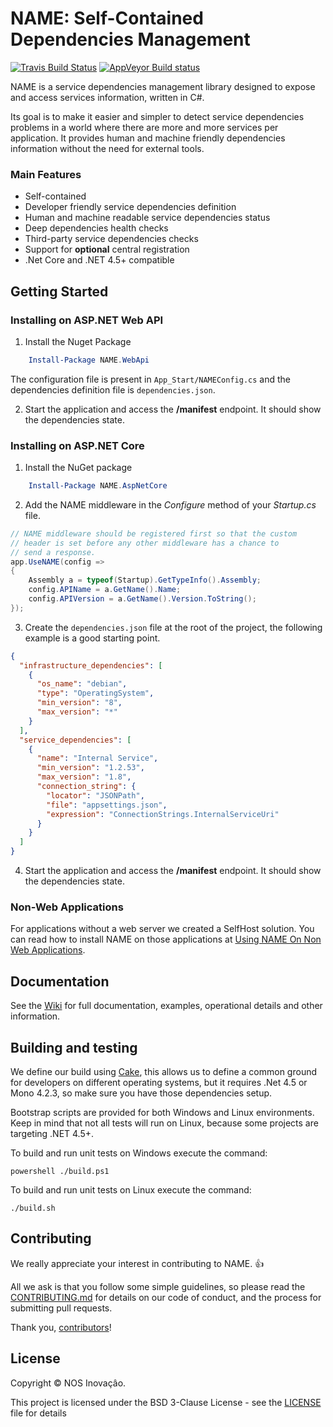 # NAME: Self-Contained Dependencies Management
[![Travis Build Status](https://travis-ci.org/nosinovacao/name-sdk.svg?branch=master)](https://travis-ci.org/nosinovacao/name-sdk)
[![AppVeyor Build status](https://ci.appveyor.com/api/projects/status/p6iokqd596iuw3vr/branch/master?svg=true)](https://ci.appveyor.com/project/nosinovacao/name-sdk/branch/master)


NAME is a service dependencies management library designed to expose and access services information, written in C#. 

Its goal is to make it easier and simpler to detect service dependencies problems in a world where there are more and more services per application. It provides human and machine friendly dependencies information without the need for external tools.

### Main Features
* Self-contained
* Developer friendly service dependencies definition
* Human and machine readable service dependencies status
* Deep dependencies health checks
* Third-party service dependencies checks
* Support for **optional** central registration
* .Net Core and .NET 4.5+ compatible

## Getting Started 
### Installing on ASP.NET Web API
1. Install the Nuget Package
```powershell
    Install-Package NAME.WebApi
```

The configuration file is present in `App_Start/NAMEConfig.cs` and the dependencies definition file is `dependencies.json`.

2. Start the application and access the **/manifest** endpoint. It should show the dependencies state.

### Installing on ASP.NET Core
1. Install the NuGet package

```powershell
    Install-Package NAME.AspNetCore
```

2. Add the NAME middleware in the *Configure* method of your *Startup.cs* file.
```csharp
// NAME middleware should be registered first so that the custom
// header is set before any other middleware has a chance to 
// send a response.
app.UseNAME(config =>
{
    Assembly a = typeof(Startup).GetTypeInfo().Assembly;
    config.APIName = a.GetName().Name;
    config.APIVersion = a.GetName().Version.ToString();
});
```

3. Create the `dependencies.json` file at the root of the project, the following example is a good starting point.
```json
{
  "infrastructure_dependencies": [
    {
      "os_name": "debian",
      "type": "OperatingSystem",
      "min_version": "8",
      "max_version": "*"
    }
  ],
  "service_dependencies": [
    {
      "name": "Internal Service",
      "min_version": "1.2.53",
      "max_version": "1.8",
      "connection_string": {
        "locator": "JSONPath",
        "file": "appsettings.json",
        "expression": "ConnectionStrings.InternalServiceUri"
      }
    }
  ]
}
```

4. Start the application and access the **/manifest** endpoint. It should show the dependencies state.

### Non-Web Applications
For applications without a web server we created a SelfHost solution.
You can read how to install NAME on those applications at [Using NAME On Non Web Applications](https://github.com/nosinovacao/name-sdk/wiki/Using-NAME-On-Non-Web-Applications).

## Documentation
See the [Wiki](https://github.com/nosinovacao/name-sdk/wiki) for full documentation, examples, operational details and other information.

## Building and testing
We define our build using [Cake](https://github.com/cake-build/cake/), this allows us to define a common ground for developers on different operating systems, but it requires .Net 4.5 or Mono 4.2.3, so make sure you have those dependencies setup.

Bootstrap scripts are provided for both Windows and Linux environments. Keep in mind that not all tests will run on Linux, because some projects are targeting .NET 4.5+.

To build and run unit tests on Windows execute the command:
    
    powershell ./build.ps1

To build and run unit tests on Linux execute the command:

    ./build.sh

## Contributing
We really appreciate your interest in contributing to NAME. 👍

All we ask is that you follow some simple guidelines, so please read the [CONTRIBUTING.md](CONTRIBUTING.md) for details on our code of conduct, and the process for submitting pull requests.

Thank you, [contributors](https://github.com/nosinovacao/name-sdk/graphs/contributors)!

## License
Copyright © NOS Inovaçâo.

This project is licensed under the BSD 3-Clause License - see the [LICENSE](LICENSE) file for details